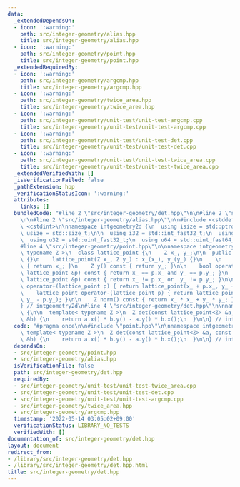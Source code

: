 ```yaml
---
data:
  _extendedDependsOn:
  - icon: ':warning:'
    path: src/integer-geometry/alias.hpp
    title: src/integer-geometry/alias.hpp
  - icon: ':warning:'
    path: src/integer-geometry/point.hpp
    title: src/integer-geometry/point.hpp
  _extendedRequiredBy:
  - icon: ':warning:'
    path: src/integer-geometry/argcmp.hpp
    title: src/integer-geometry/argcmp.hpp
  - icon: ':warning:'
    path: src/integer-geometry/twice_area.hpp
    title: src/integer-geometry/twice_area.hpp
  - icon: ':warning:'
    path: src/integer-geometry/unit-test/unit-test-argcmp.cpp
    title: src/integer-geometry/unit-test/unit-test-argcmp.cpp
  - icon: ':warning:'
    path: src/integer-geometry/unit-test/unit-test-det.cpp
    title: src/integer-geometry/unit-test/unit-test-det.cpp
  - icon: ':warning:'
    path: src/integer-geometry/unit-test/unit-test-twice_area.cpp
    title: src/integer-geometry/unit-test/unit-test-twice_area.cpp
  _extendedVerifiedWith: []
  _isVerificationFailed: false
  _pathExtension: hpp
  _verificationStatusIcon: ':warning:'
  attributes:
    links: []
  bundledCode: "#line 2 \"src/integer-geometry/det.hpp\"\n\n#line 2 \"src/integer-geometry/point.hpp\"\
    \n\n#line 2 \"src/integer-geometry/alias.hpp\"\n\n#include <cstddef>\n#include\
    \ <cstdint>\n\nnamespace intgeometry2d {\n  using isize = std::ptrdiff_t;\n  using\
    \ usize = std::size_t;\n\n  using i32 = std::int_fast32_t;\n  using i64 = std::int_fast64_t;\n\
    \  using u32 = std::uint_fast32_t;\n  using u64 = std::uint_fast64_t;\n} // intgeometry2d\n\
    #line 4 \"src/integer-geometry/point.hpp\"\n\nnamespace intgeometry2d {\n\n  template<\
    \ typename Z >\n  class lattice_point {\n    Z x_, y_;\n\n  public:\n    lattice_point()\
    \ {}\n    lattice_point(Z x_, Z y_) : x_(x_), y_(y_) {}\n    \n    Z x() const\
    \ { return x_; }\n    Z y() const { return y_; }\n\n    bool operator==(const\
    \ lattice_point &p) const { return x_ == p.x_ and y_ == p.y_; }\n    bool operator!=(const\
    \ lattice_point &p) const { return x_ != p.x_ or  y_ != p.y_; }\n\n    lattice_point\
    \ operator+(lattice_point p) { return lattice_point(x_ + p.x_, y_ + p.y_); }\n\
    \    lattice_point operator-(lattice_point p) { return lattice_point(x_ - p.x_,\
    \ y_ - p.y_); }\n\n    Z norm() const { return x_ * x_ + y_ * y_; }\n  };\n\n\
    } // intgeometry2d\n#line 4 \"src/integer-geometry/det.hpp\"\n\nnamespace intgeometry2d\
    \ {\n\n  template< typename Z >\n  Z det(const lattice_point<Z> &a, const lattice_point<Z>\
    \ &b) {\n    return a.x() * b.y() - a.y() * b.x();\n  }\n\n} // intgeometry2d\n"
  code: "#pragma once\n\n#include \"point.hpp\"\n\nnamespace intgeometry2d {\n\n \
    \ template< typename Z >\n  Z det(const lattice_point<Z> &a, const lattice_point<Z>\
    \ &b) {\n    return a.x() * b.y() - a.y() * b.x();\n  }\n\n} // intgeometry2d\n"
  dependsOn:
  - src/integer-geometry/point.hpp
  - src/integer-geometry/alias.hpp
  isVerificationFile: false
  path: src/integer-geometry/det.hpp
  requiredBy:
  - src/integer-geometry/unit-test/unit-test-twice_area.cpp
  - src/integer-geometry/unit-test/unit-test-det.cpp
  - src/integer-geometry/unit-test/unit-test-argcmp.cpp
  - src/integer-geometry/twice_area.hpp
  - src/integer-geometry/argcmp.hpp
  timestamp: '2022-05-14 03:05:02+09:00'
  verificationStatus: LIBRARY_NO_TESTS
  verifiedWith: []
documentation_of: src/integer-geometry/det.hpp
layout: document
redirect_from:
- /library/src/integer-geometry/det.hpp
- /library/src/integer-geometry/det.hpp.html
title: src/integer-geometry/det.hpp
---
```

